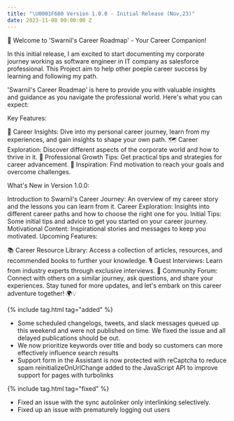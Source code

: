 ```yaml
---
title: "\U0001F680 Version 1.0.0 - Initial Release (Nov,23)"
date: 2023-11-08 00:00:00 Z
---
```


🚀 Welcome to 'Swarnil's Career Roadmap' - Your Career Companion!

In this initial release, I am excited to start documenting my corporate journey working as software engineer in IT company as salesforce professional. This Project aim to help other poeple career success by learning and following my path.

'Swarnil's Career Roadmap' is here to provide you with valuable insights and guidance as you navigate the professional world. Here's what you can expect:

Key Features:

📖 Career Insights: Dive into my personal career journey, learn from my experiences, and gain insights to shape your own path.
🗺️ Career Exploration: Discover different aspects of the corporate world and how to thrive in it.
💼 Professional Growth Tips: Get practical tips and strategies for career advancement.
🌟 Inspiration: Find motivation to reach your goals and overcome challenges.

What's New in Version 1.0.0:

Introduction to Swarnil's Career Journey: An overview of my career story and the lessons you can learn from it.
Career Exploration: Insights into different career paths and how to choose the right one for you.
Initial Tips: Some initial tips and advice to get you started on your career journey.
Motivational Content: Inspirational stories and messages to keep you motivated.
Upcoming Features:

📚 Career Resource Library: Access a collection of articles, resources, and recommended books to further your knowledge.
🎙️ Guest Interviews: Learn from industry experts through exclusive interviews.
💬 Community Forum: Connect with others on a similar journey, ask questions, and share your experiences.
Stay tuned for more updates, and let's embark on this career adventure together! 🌍💡

{% include tag.html tag="added" %}
- Some scheduled changelogs, tweets, and slack messages queued up this weekend and were not published on time. We fixed the issue and all delayed publications should be out.
- We now prioritize keywords over title and body so customers can more effectively influence search results
- Support form in the Assistant is now protected with reCaptcha to reduce spam reinitializeOnUrlChange added to the JavaScript API to improve support for pages with turbolinks

{% include tag.html tag="fixed" %}
- Fixed an issue with the sync autolinker only interlinking selectively.
- Fixed up an issue with prematurely logging out users

